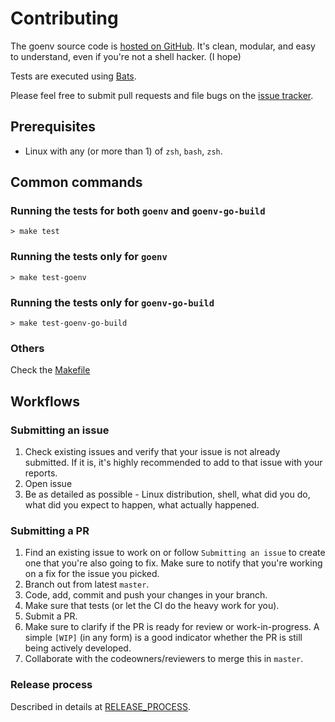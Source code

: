 # Contributing

The goenv source code is [hosted on GitHub](https://github.com/go-nv/goenv).
It's clean, modular, and easy to understand, even if you're not a shell hacker. (I hope)

Tests are executed using [Bats](https://github.com/bats-core/bats-core).

Please feel free to submit pull requests and file bugs on the [issue tracker](https://github.com/go-nv/goenv/issues).

## Prerequisites

- Linux with any (or more than 1) of `zsh`, `bash`, `zsh`.

## Common commands

### Running the tests for both `goenv` and `goenv-go-build`

```shell
> make test
```

### Running the tests only for `goenv`

```shell
> make test-goenv
```

### Running the tests only for `goenv-go-build`

```shell
> make test-goenv-go-build
```

### Others

Check the [Makefile](./Makefile)

## Workflows

### Submitting an issue

1. Check existing issues and verify that your issue is not already submitted.
   If it is, it's highly recommended to add to that issue with your reports.
2. Open issue
3. Be as detailed as possible - Linux distribution, shell, what did you do,
   what did you expect to happen, what actually happened.

### Submitting a PR

1. Find an existing issue to work on or follow `Submitting an issue` to create one
   that you're also going to fix.
   Make sure to notify that you're working on a fix for the issue you picked.
1. Branch out from latest `master`.
1. Code, add, commit and push your changes in your branch.
1. Make sure that tests (or let the CI do the heavy work for you).
1. Submit a PR.
1. Make sure to clarify if the PR is ready for review or work-in-progress.
   A simple `[WIP]` (in any form) is a good indicator whether the PR is still being actively developed.
1. Collaborate with the codeowners/reviewers to merge this in `master`.

### Release process

Described in details at [RELEASE_PROCESS](./RELEASE_PROCESS.md).
